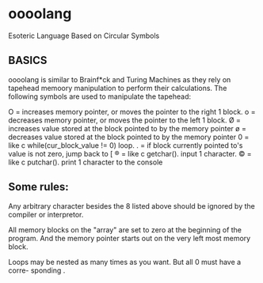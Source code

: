 # oooolang
Esoteric Language Based on Circular Symbols

## BASICS
oooolang is similar to Brainf*ck and Turing Machines as they rely on tapehead memoory manipulation to perform their calculations. The following symbols are used to manipulate the tapehead:

O = increases memory pointer, or moves the pointer to the right 1 block.
o = decreases memory pointer, or moves the pointer to the left 1 block.
Ø = increases value stored at the block pointed to by the memory pointer
ø = decreases value stored at the block pointed to by the memory pointer
0 = like c while(cur_block_value != 0) loop.
. = if block currently pointed to's value is not zero, jump back to [
® = like c getchar(). input 1 character.
© = like c putchar(). print 1 character to the console

## Some rules:
Any arbitrary character besides the 8 listed above should be ignored by the compiler or interpretor.

All memory blocks on the "array" are set to zero at the beginning of the program. And the memory pointer starts out on the very left most memory block.

Loops may be nested as many times as you want. But all 0 must have a corre- sponding .
